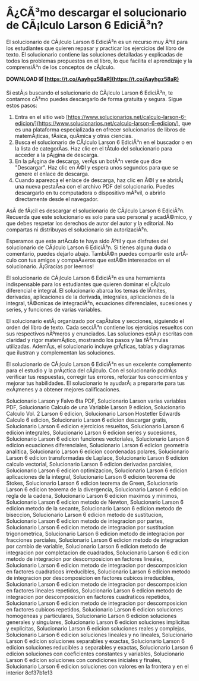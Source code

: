 # Â¿CÃ³mo descargar el solucionario de CÃ¡lculo Larson 6 EdiciÃ³n?
 
El solucionario de CÃ¡lculo Larson 6 EdiciÃ³n es un recurso muy Ãºtil para los estudiantes que quieren repasar y practicar los ejercicios del libro de texto. El solucionario contiene las soluciones detalladas y explicadas de todos los problemas propuestos en el libro, lo que facilita el aprendizaje y la comprensiÃ³n de los conceptos de cÃ¡lculo.
 
**DOWNLOAD 🗹 [https://t.co/Aayhgz58aR](https://t.co/Aayhgz58aR)**


 
Si estÃ¡s buscando el solucionario de CÃ¡lculo Larson 6 EdiciÃ³n, te contamos cÃ³mo puedes descargarlo de forma gratuita y segura. Sigue estos pasos:
 
1. Entra en el sitio web [https://www.solucionarios.net/calculo-larson-6-edicion/](https://www.solucionarios.net/calculo-larson-6-edicion/), que es una plataforma especializada en ofrecer solucionarios de libros de matemÃ¡ticas, fÃ­sica, quÃ­mica y otras ciencias.
2. Busca el solucionario de CÃ¡lculo Larson 6 EdiciÃ³n en el buscador o en la lista de categorÃ­as. Haz clic en el tÃ­tulo del solucionario para acceder a la pÃ¡gina de descarga.
3. En la pÃ¡gina de descarga, verÃ¡s un botÃ³n verde que dice "Descargar". Haz clic en Ã©l y espera unos segundos para que se genere el enlace de descarga.
4. Cuando aparezca el enlace de descarga, haz clic en Ã©l y se abrirÃ¡ una nueva pestaÃ±a con el archivo PDF del solucionario. Puedes descargarlo en tu computadora o dispositivo mÃ³vil, o abrirlo directamente desde el navegador.

AsÃ­ de fÃ¡cil es descargar el solucionario de CÃ¡lculo Larson 6 EdiciÃ³n. Recuerda que este solucionario es solo para uso personal y acadÃ©mico, y que debes respetar los derechos de autor del autor y la editorial. No compartas ni distribuyas el solucionario sin autorizaciÃ³n.
 
Esperamos que este artÃ­culo te haya sido Ãºtil y que disfrutes del solucionario de CÃ¡lculo Larson 6 EdiciÃ³n. Si tienes alguna duda o comentario, puedes dejarlo abajo. TambiÃ©n puedes compartir este artÃ­culo con tus amigos y compaÃ±eros que estÃ©n interesados en el solucionario. Â¡Gracias por leernos!
  
El solucionario de CÃ¡lculo Larson 6 EdiciÃ³n es una herramienta indispensable para los estudiantes que quieren dominar el cÃ¡lculo diferencial e integral. El solucionario abarca los temas de lÃ­mites, derivadas, aplicaciones de la derivada, integrales, aplicaciones de la integral, tÃ©cnicas de integraciÃ³n, ecuaciones diferenciales, sucesiones y series, y funciones de varias variables.
 
El solucionario estÃ¡ organizado por capÃ­tulos y secciones, siguiendo el orden del libro de texto. Cada secciÃ³n contiene los ejercicios resueltos con sus respectivos nÃºmeros y enunciados. Las soluciones estÃ¡n escritas con claridad y rigor matemÃ¡tico, mostrando los pasos y las fÃ³rmulas utilizadas. AdemÃ¡s, el solucionario incluye grÃ¡ficas, tablas y diagramas que ilustran y complementan las soluciones.
 
El solucionario de CÃ¡lculo Larson 6 EdiciÃ³n es un excelente complemento para el estudio y la prÃ¡ctica del cÃ¡lculo. Con el solucionario podrÃ¡s verificar tus respuestas, corregir tus errores, reforzar tus conocimientos y mejorar tus habilidades. El solucionario te ayudarÃ¡ a prepararte para tus exÃ¡menes y a obtener mejores calificaciones.
 
Solucionario Larson y Falvo 6ta PDF,  Solucionario Larson varias variables PDF,  Solucionario Calculo de una Variable Larson 9 edicion,  Solucionario Calculo Vol. 2 Larson 6 edicion,  Solucionario Larson Hostetler Edwards Calculo 6 edicion,  Solucionario Larson 6 edicion descargar gratis,  Solucionario Larson 6 edicion ejercicios resueltos,  Solucionario Larson 6 edicion integrales,  Solucionario Larson 6 edicion series y sucesiones,  Solucionario Larson 6 edicion funciones vectoriales,  Solucionario Larson 6 edicion ecuaciones diferenciales,  Solucionario Larson 6 edicion geometria analitica,  Solucionario Larson 6 edicion coordenadas polares,  Solucionario Larson 6 edicion transformadas de Laplace,  Solucionario Larson 6 edicion calculo vectorial,  Solucionario Larson 6 edicion derivadas parciales,  Solucionario Larson 6 edicion optimizacion,  Solucionario Larson 6 edicion aplicaciones de la integral,  Solucionario Larson 6 edicion teorema de Stokes,  Solucionario Larson 6 edicion teorema de Green,  Solucionario Larson 6 edicion teorema de la divergencia,  Solucionario Larson 6 edicion regla de la cadena,  Solucionario Larson 6 edicion maximos y minimos,  Solucionario Larson 6 edicion metodo de Newton,  Solucionario Larson 6 edicion metodo de la secante,  Solucionario Larson 6 edicion metodo de biseccion,  Solucionario Larson 6 edicion metodo de sustitucion,  Solucionario Larson 6 edicion metodo de integracion por partes,  Solucionario Larson 6 edicion metodo de integracion por sustitucion trigonometrica,  Solucionario Larson 6 edicion metodo de integracion por fracciones parciales,  Solucionario Larson 6 edicion metodo de integracion por cambio de variable,  Solucionario Larson 6 edicion metodo de integracion por completacion de cuadrados,  Solucionario Larson 6 edicion metodo de integracion por descomposicion en factores lineales,  Solucionario Larson 6 edicion metodo de integracion por descomposicion en factores cuadraticos irreducibles,  Solucionario Larson 6 edicion metodo de integracion por descomposicion en factores cubicos irreducibles,  Solucionario Larson 6 edicion metodo de integracion por descomposicion en factores lineales repetidos,  Solucionario Larson 6 edicion metodo de integracion por descomposicion en factores cuadraticos repetidos,  Solucionario Larson 6 edicion metodo de integracion por descomposicion en factores cubicos repetidos,  Solucionario Larson 6 edicion soluciones homogeneas y particulares,  Solucionario Larson 6 edicion soluciones generales y singulares,  Solucionario Larson 6 edicion soluciones implicitas y explicitas,  Solucionario Larson 6 edicion soluciones reales y complejas,  Solucionario Larson 6 edicion soluciones lineales y no lineales,  Solucionario Larson 6 edicion soluciones separables y exactas,  Solucionario Larson 6 edicion soluciones reducibles a separables y exactas,  Solucionario Larson 6 edicion soluciones con coeficientes constantes y variables,  Solucionario Larson 6 edicion soluciones con condiciones iniciales y finales,  Solucionario Larson 6 edicion soluciones con valores en la frontera y en el interior
 8cf37b1e13
 
